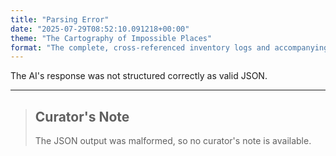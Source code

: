 ```yaml
---
title: "Parsing Error"
date: "2025-07-29T08:52:10.091218+00:00"
theme: "The Cartography of Impossible Places"
format: "The complete, cross-referenced inventory logs and accompanying 'Probable Traversal Maps' from the 'Trans-Dimensional Artifacts Repatriation Bureau' (T-DARB)."
---
```




The AI's response was not structured correctly as valid JSON.

---

> ## Curator's Note
>
> The JSON output was malformed, so no curator's note is available.
